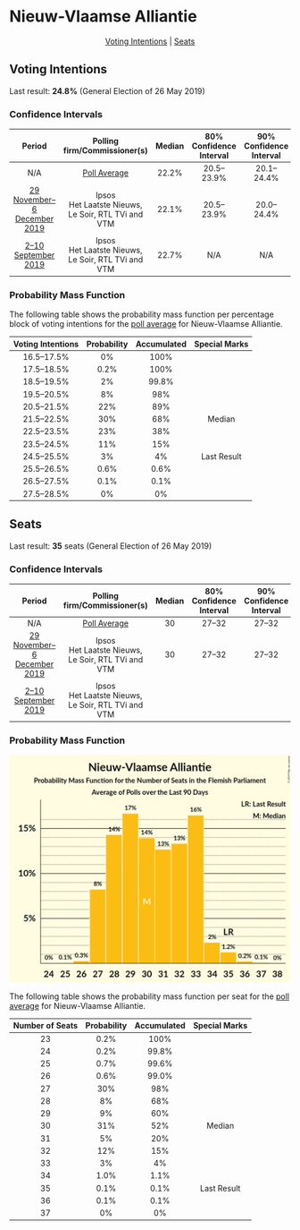# Nieuw-Vlaamse Alliantie

<p align="center"><a href="#voting-intentions">Voting Intentions</a> | <a href="#seats">Seats</a></p>

## Voting Intentions

Last result: **24.8%** (General Election of 26 May 2019)

### Confidence Intervals

| Period     | Polling firm/Commissioner(s) | Median | 80% Confidence Interval | 90% Confidence Interval | 95% Confidence Interval | 99% Confidence Interval |
|:----------:|:----------------:|:-----------:|:-----------------------:|:-----------------------:|:-----------------------:|:-----------------------:|
| N/A | [Poll Average](average.html) | 22.2% | 20.5–23.9% | 20.1–24.4% | 19.7–24.8% | 18.9–25.7% |
| [29 November–6 December 2019](2019-12-06-Ipsos.html) | Ipsos <br> Het Laatste Nieuws, Le Soir, RTL TVi and VTM | 22.1% | 20.5–23.9% | 20.0–24.4% | 19.6–24.8% | 18.9–25.7% |
| [2–10 September 2019](2019-09-10-Ipsos.html) | Ipsos <br> Het Laatste Nieuws, Le Soir, RTL TVi and VTM | 22.7% | N/A | N/A | N/A | N/A |

### Probability Mass Function

The following table shows the probability mass function per percentage block of voting intentions for the [poll average](average.html) for Nieuw-Vlaamse Alliantie.

| Voting Intentions | Probability | Accumulated | Special Marks |
|:-----------------:|:-----------:|:-----------:|:-------------:|
| 16.5–17.5% | 0% | 100% |  |
| 17.5–18.5% | 0.2% | 100% |  |
| 18.5–19.5% | 2% | 99.8% |  |
| 19.5–20.5% | 8% | 98% |  |
| 20.5–21.5% | 22% | 89% |  |
| 21.5–22.5% | 30% | 68% | Median |
| 22.5–23.5% | 23% | 38% |  |
| 23.5–24.5% | 11% | 15% |  |
| 24.5–25.5% | 3% | 4% | Last Result |
| 25.5–26.5% | 0.6% | 0.6% |  |
| 26.5–27.5% | 0.1% | 0.1% |  |
| 27.5–28.5% | 0% | 0% |  |


## Seats

Last result: **35** seats (General Election of 26 May 2019)

### Confidence Intervals

| Period     | Polling firm/Commissioner(s) | Median | 80% Confidence Interval | 90% Confidence Interval | 95% Confidence Interval | 99% Confidence Interval |
|:----------:|:----------------:|:------:|:-----------------------:|:-----------------------:|:-----------------------:|:-----------------------:|
| N/A | [Poll Average](average.html) | 30 | 27–32 | 27–32 | 27–33 | 25–34 |
| [29 November–6 December 2019](2019-12-06-Ipsos.html) | Ipsos <br> Het Laatste Nieuws, Le Soir, RTL TVi and VTM | 30 | 27–32 | 27–32 | 27–33 | 25–34 |
| [2–10 September 2019](2019-09-10-Ipsos.html) | Ipsos <br> Het Laatste Nieuws, Le Soir, RTL TVi and VTM |  |  |  |  |  |

### Probability Mass Function

![Graph with seats probability mass function not yet produced](average-seats-pmf-nieuw-vlaamsealliantie.png "Seats Probability Mass Function")

The following table shows the probability mass function per seat for the [poll average](average.html) for Nieuw-Vlaamse Alliantie.

| Number of Seats | Probability | Accumulated | Special Marks |
|:---------------:|:-----------:|:-----------:|:-------------:|
| 23 | 0.2% | 100% |  |
| 24 | 0.2% | 99.8% |  |
| 25 | 0.7% | 99.6% |  |
| 26 | 0.6% | 99.0% |  |
| 27 | 30% | 98% |  |
| 28 | 8% | 68% |  |
| 29 | 9% | 60% |  |
| 30 | 31% | 52% | Median |
| 31 | 5% | 20% |  |
| 32 | 12% | 15% |  |
| 33 | 3% | 4% |  |
| 34 | 1.0% | 1.1% |  |
| 35 | 0.1% | 0.1% | Last Result |
| 36 | 0.1% | 0.1% |  |
| 37 | 0% | 0% |  |


